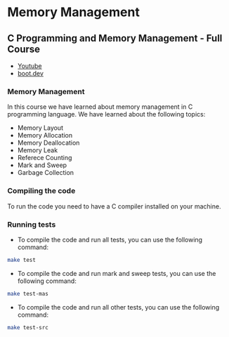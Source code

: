 # Memory Management

## C Programming and Memory Management - Full Course

- [Youtube](https://www.youtube.com/watch?v=rJrd2QMVbGM)
- [boot.dev](https://www.boot.dev/courses/learn-memory-management-c)

### Memory Management

In this course we have learned about memory management in C programming
language. We have learned about the following topics:

- Memory Layout
- Memory Allocation
- Memory Deallocation
- Memory Leak
- Referece Counting
- Mark and Sweep
- Garbage Collection

### Compiling the code

To run the code you need to have a C compiler installed on your machine.

### Running tests

- To compile the code and run all tests, you can use the following command:

```bash
make test
```

- To compile the code and run mark and sweep tests, you can use the following
command:

```bash
make test-mas
```

- To compile the code and run all other tests, you can use the following
command:

```bash
make test-src
```

